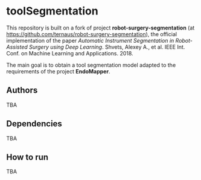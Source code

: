 # toolSegmentation
This repository is built on a fork of project **robot-surgery-segmentation** (at https://github.com/ternaus/robot-surgery-segmentation), the official implementation of the paper *Automatic Instrument Segmentation in Robot-Assisted Surgery using Deep Learning*. Shvets, Alexey A., et al. IEEE Int. Conf. on Machine Learning and Applications. 2018.

The main goal is to obtain a tool segmentation model adapted to the requirements of the project **EndoMapper**.

## Authors
TBA

## Dependencies
TBA

## How to run
TBA
